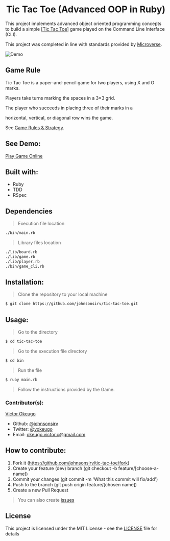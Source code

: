 <h1 align="center">Tic Tac Toe (Advanced OOP in Ruby)</h1>

<p>
This project implements advanced object oriented programming concepts to build a simple <a href="https://en.wikipedia.org/wiki/Tic-tac-toe">[Tic Tac Toe]</a> game played on the Command Line Interface (CLI).

This project was completed in line with standards provided by [Microverse](https://www.microverse.org/ "The Global School for Remote Software Developers!").

![Demo](https://upload.wikimedia.org/wikipedia/commons/thumb/3/32/Tic_tac_toe.svg/200px-Tic_tac_toe.svg.png)

## Game Rule

Tic Tac Toe is a paper-and-pencil game for two players, using X and O marks.

Players take turns marking the spaces in a 3×3 grid.

The player who succeeds in placing three of their marks in a

horizontal, vertical, or diagonal row wins the game.

See [Game Rules & Strategy](https://en.wikipedia.org/wiki/Tic-tac-toe).

</p>

## See Demo:

[Play Game Online](https://tic-tac-toe.victorokeugo.repl.run)

## Built with:

- Ruby
- TDD
- RSpec

## Dependencies

> Execution file location

```sh
./bin/main.rb
```

> Library files location

```sh
./lib/board.rb
./lib/game.rb
./lib/player.rb
./bin/game_cli.rb
```

## Installation:

> Clone the repository to your local machine

```sh
$ git clone https://github.com/johnsonsirv/tic-tac-toe.git
```

##  Usage:

> Go to the directory

```sh
$ cd tic-tac-toe
```

> Go to the execution file directory

```sh
$ cd bin
```

> Run the file

```sh
$ ruby main.rb
```

> Follow the instructions provided by the Game.

### Contributor(s):

[Victor Okeugo](https://angel.co/u/victorokeugo/)

- Github: [@johnsonsirv](https://github.com/johnsonsirv)
- Twitter: [@vokeugo](https://twitter.com/@vokeugo/)
- Email: [okeugo.victor.c@gmail.com]()

## How to contribute:
1. Fork it (https://github.com/johnsonsirv/tic-tac-toe/fork)
2. Create your feature (dev) branch (git checkout -b feature/[choose-a-name])
3. Commit your changes (git commit -m 'What this commit will fix/add')
4. Push to the branch (git push origin feature/[chosen name])
5. Create a new Pull Request
> You can also create [issues](https://github.com/johnsonsirv/tic-tac-toe/issues)


## License

This project is licensed under the MIT License - see the [LICENSE](./LICENSE.md) file for details
